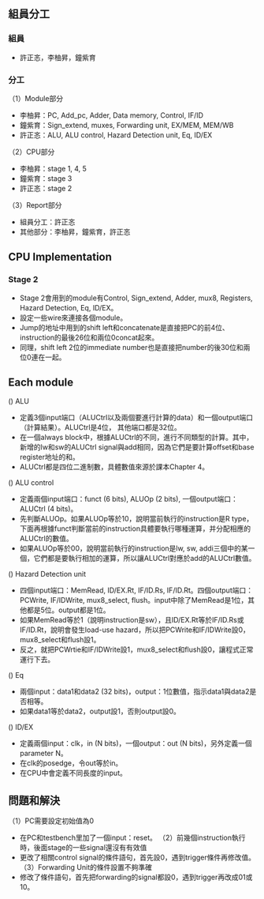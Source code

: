 ## 組員分工
### 組員
- 許正忞，李柚昇，鐘紫育

### 分工
（1）Module部分
- 李柚昇：PC, Add_pc, Adder, Data memory, Control, IF/ID
- 鐘紫育：Sign_extend, muxes, Forwarding unit, EX/MEM, MEM/WB
- 許正忞：ALU, ALU control, Hazard Detection unit, Eq, ID/EX

（2）CPU部分
- 李柚昇：stage 1, 4, 5
- 鐘紫育：stage 3
- 許正忞：stage 2

（3）Report部分
- 組員分工：許正忞
- 其他部分：李柚昇，鐘紫育，許正忞

## CPU Implementation
### Stage 2
- Stage 2會用到的module有Control, Sign_extend, Adder, mux8, Registers, Hazard Detection, Eq, ID/EX。
- 設定一些wire來連接各個module。
- Jump的地址中用到的shift left和concatenate是直接把PC的前4位、instruction的最後26位和兩位0concat起來。
- 同理，shift left 2位的immediate number也是直接把number的後30位和兩位0連在一起。

## Each module
() ALU
- 定義3個input端口（ALUCtrl以及兩個要進行計算的data）和一個output端口（計算結果）。ALUCtrl是4位， 其他端口都是32位。
- 在一個always block中，根據ALUCtrl的不同，進行不同類型的計算。其中，新增的lw和sw的ALUCtrl signal與add相同，因為它們是要計算offset和base register地址的和。
- ALUCtrl都是四位二進制數，具體數值來源於課本Chapter 4。

() ALU control
- 定義兩個input端口：funct (6 bits), ALUOp (2 bits), 一個output端口：ALUCtrl (4 bits)。
- 先判斷ALUOp。如果ALUOp等於10，說明當前執行的instruction是R type，下面再根據funct判斷當前的instruction具體要執行哪種運算，并分配相應的ALUCtrl的數值。
- 如果ALUOp等於00，說明當前執行的instruction是lw, sw, addi三個中的某一個，它們都是要執行相加的運算，所以讓ALUCtrl對應於add的ALUCtrl數值。

() Hazard Detection unit
- 四個input端口：MemRead, ID/EX.Rt, IF/ID.Rs, IF/ID.Rt。四個output端口：PCWrite, IF/IDWrite, mux8_select, flush。input中除了MemRead是1位，其他都是5位。output都是1位。
- 如果MemRead等於1（說明instruction是sw），且ID/EX.Rt等於IF/ID.Rs或IF/ID.Rt，說明會發生load-use hazard，所以把PCWrite和IF/IDWrite設0，mux8_select和flush設1。
- 反之，就把PCWrtie和IF/IDWrite設1，mux8_select和flush設0，讓程式正常運行下去。

() Eq
- 兩個input：data1和data2 (32 bits)，output：1位數值，指示data1與data2是否相等。
- 如果data1等於data2，output設1，否則output設0。

() ID/EX
- 定義兩個input：clk，in (N bits)，一個output：out (N bits)，另外定義一個parameter N。
- 在clk的posedge，令out等於in。
- 在CPU中會定義不同長度的input。

## 問題和解決
（1）PC需要設定初始值為0
- 在PC和testbench里加了一個input：reset。
（2）前幾個instruction執行時，後面stage的一些signal還沒有有效值
- 更改了相關control signal的條件語句，首先設0，遇到trigger條件再修改值。
（3）Forwarding Unit的條件設置不夠準確
- 修改了條件語句，首先把forwarding的signal都設0，遇到trigger再改成01或10。
